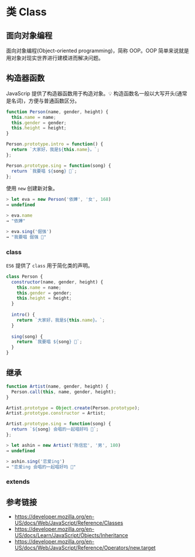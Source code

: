 # 类 Class

## 面向对象编程
面向对象编程(Object-oriented programming)，简称 OOP。OOP 简单来说就是用对象对现实世界进行建模进而解决问题。

## 构造器函数
JavaScrip 提供了构造器函数用于构造对象。💡 构造函数名一般以大写开头(通常是名词)，方便与普通函数区分。
```javascript
function Person(name, gender, height) {
  this.name = name;
  this.gender = gender;
  this.height = height;
}

Person.prototype.intro = function() {
  return `大家好，我是${this.name}。`;
};

Person.prototype.sing = function(song) {
  return `我要唱 ${song} 🎤`;
};
```
使用 `new` 创建新对象。
```javascript
> let eva = new Person('依嬅', '女', 168)
→ undefined

> eva.name
→ "依嬅"

> eva.sing('倔强')
→ "我要唱 倔强 🎤"
```

### class
`ES6` 提供了 `class` 用于简化类的声明。
```javascript
class Person {
  constructor(name, gender, height) {
    this.name = name;
    this.gender = gender;
    this.height = height;
  }
  
  intro() {
    return `大家好，我是${this.name}。`;
  }
  
  sing(song) {
    return `我要唱 ${song} 🎤`;
  }
}
```

## 继承
```javascript
function Artist(name, gender, height) {
  Person.call(this, name, gender, height);
}

Artist.prototype = Object.create(Person.prototype);
Artist.prototype.constructor = Artist;

Artist.prototype.sing = function(song) {
  return `${song} 会唱的一起唱好吗 🎸`;
};
```
```javascript
> let ashin = new Artist('陈信宏', '男', 180)
→ undefined

> ashin.sing('恋爱ing')
→ "恋爱ing 会唱的一起唱好吗 🎸"
```

### extends

## 参考链接
* https://developer.mozilla.org/en-US/docs/Web/JavaScript/Reference/Classes
* https://developer.mozilla.org/en-US/docs/Learn/JavaScript/Objects/Inheritance
* https://developer.mozilla.org/en-US/docs/Web/JavaScript/Reference/Operators/new.target

